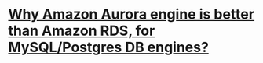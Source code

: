 
# [Why Amazon Aurora engine is better than Amazon RDS, for MySQL/Postgres DB engines?](AWSAuroraVsRDS.md)